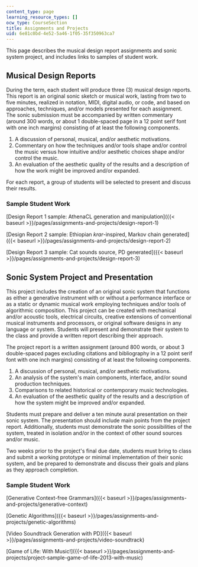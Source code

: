 ```yaml
---
content_type: page
learning_resource_types: []
ocw_type: CourseSection
title: Assignments and Projects
uid: 6e81c0bd-4e52-5a46-1f05-35f350963ca7
---
```


This page describes the musical design report assignments and sonic system project, and includes links to samples of student work.

Musical Design Reports
----------------------

During the term, each student will produce three (3) musical design reports. This report is an original sonic sketch or musical work, lasting from two to five minutes, realized in notation, MIDI, digital audio, or code, and based on approaches, techniques, and/or models presented for each assignment. The sonic submission must be accompanied by written commentary (around 300 words, or about 1 double-spaced page in a 12 point serif font with one inch margins) consisting of at least the following components.

1.  A discussion of personal, musical, and/or aesthetic motivations.
2.  Commentary on how the techniques and/or tools shape and/or control the music versus how intuitive and/or aesthetic choices shape and/or control the music.
3.  An evaluation of the aesthetic quality of the results and a description of how the work might be improved and/or expanded.

For each report, a group of students will be selected to present and discuss their results.

### Sample Student Work

[Design Report 1 sample: AthenaCL generation and manipulation]({{< baseurl >}}/pages/assignments-and-projects/design-report-1)

[Design Report 2 sample: Ethiopian _krar_\-inspired, Markov chain generated]({{< baseurl >}}/pages/assignments-and-projects/design-report-2)

[Design Report 3 sample: Cat sounds source, PD generated]({{< baseurl >}}/pages/assignments-and-projects/design-report-3)

Sonic System Project and Presentation
-------------------------------------

This project includes the creation of an original sonic system that functions as either a generative instrument with or without a performance interface or as a static or dynamic musical work employing techniques and/or tools of algorithmic composition. This project can be created with mechanical and/or acoustic tools, electrical circuits, creative extensions of conventional musical instruments and processors, or original software designs in any language or system. Students will present and demonstrate their system to the class and provide a written report describing their approach.

The project report is a written assignment (around 800 words, or about 3 double-spaced pages excluding citations and bibliography in a 12 point serif font with one inch margins) consisting of at least the following components.

1.  A discussion of personal, musical, and/or aesthetic motivations.
2.  An analysis of the system's main components, interface, and/or sound production techniques.
3.  Comparisons to related historical or contemporary music technologies.
4.  An evaluation of the aesthetic quality of the results and a description of how the system might be improved and/or expanded.

Students must prepare and deliver a ten minute aural presentation on their sonic system. The presentation should include main points from the project report. Additionally, students must demonstrate the sonic possibilities of the system, treated in isolation and/or in the context of other sound sources and/or music.

Two weeks prior to the project's final due date, students must bring to class and submit a working prototype or minimal implementation of their sonic system, and be prepared to demonstrate and discuss their goals and plans as they approach completion.

### Sample Student Work

[Generative Context-free Grammars]({{< baseurl >}}/pages/assignments-and-projects/generative-context)

[Genetic Algorithms]({{< baseurl >}}/pages/assignments-and-projects/genetic-algorithms)

[Video Soundtrack Generation with PD]({{< baseurl >}}/pages/assignments-and-projects/video-soundtrack)

[Game of Life: With Music!]({{< baseurl >}}/pages/assignments-and-projects/project-sample-game-of-life-2013-with-music)